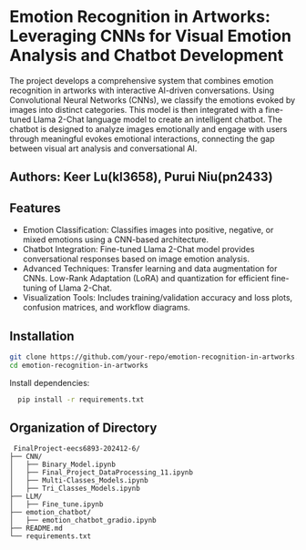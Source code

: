 # Emotion Recognition in Artworks: Leveraging CNNs for Visual Emotion Analysis and Chatbot Development
The project develops a comprehensive system that combines emotion recognition in artworks with interactive AI-driven conversations. Using Convolutional Neural Networks (CNNs), we classify the emotions evoked by images into distinct categories. This model is then integrated with a fine-tuned Llama 2-Chat language model to create an intelligent chatbot. The chatbot is designed to analyze images emotionally and engage with users through meaningful evokes emotional interactions, connecting the gap between visual art analysis and conversational AI.

Authors: Keer Lu(kl3658), Purui Niu(pn2433)
---
## Features
* Emotion Classification: Classifies images into positive, negative, or mixed emotions using a CNN-based architecture.
* Chatbot Integration: Fine-tuned Llama 2-Chat model provides conversational responses based on image emotion analysis.
* Advanced Techniques:
Transfer learning and data augmentation for CNNs.
Low-Rank Adaptation (LoRA) and quantization for efficient fine-tuning of Llama 2-Chat.
* Visualization Tools: Includes training/validation accuracy and loss plots, confusion matrices, and workflow diagrams.




## Installation

 ```bash
git clone https://github.com/your-repo/emotion-recognition-in-artworks.git
cd emotion-recognition-in-artworks
```

 Install dependencies:
 ```bash
   pip install -r requirements.txt
```



## Organization of Directory

```
 FinalProject-eecs6893-202412-6/
├── CNN/
│   ├── Binary_Model.ipynb
│   ├── Final_Project_DataProcessing_11.ipynb
│   ├── Multi-Classes_Models.ipynb
│   ├── Tri_Classes_Models.ipynb
├── LLM/
│   ├── Fine_tune.ipynb
├── emotion_chatbot/
│   ├── emotion_chatbot_gradio.ipynb
├── README.md
└── requirements.txt


```
